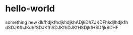 # hello-world
something new
dkfhdjkfhdjkhdjkhADjkDhZJKDFhkdjlhdjkfh
dSDJKfhJKdhfSDJKfhSDJKfhDJKfHSDjkfHSDfjkSDHF
